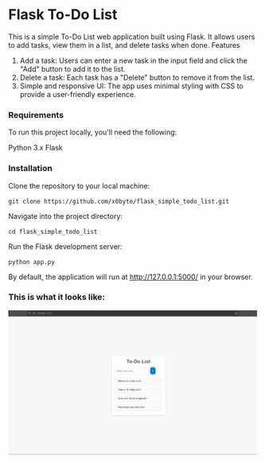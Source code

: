# Flask To-Do List

This is a simple To-Do List web application built using Flask. It allows users to add tasks, view them in a list, and delete tasks when done.
Features

  1) Add a task: Users can enter a new task in the input field and click the "Add" button to add it to the list.
  2) Delete a task: Each task has a "Delete" button to remove it from the list.
  3) Simple and responsive UI: The app uses minimal styling with CSS to provide a user-friendly experience.

### Requirements

To run this project locally, you'll need the following:

  Python 3.x
  Flask

### Installation

Clone the repository to your local machine:
```
git clone https://github.com/x0byte/flask_simple_todo_list.git
```

Navigate into the project directory:
```
cd flask_simple_todo_list
```

Run the Flask development server:
```
python app.py
```
By default, the application will run at http://127.0.0.1:5000/ in your browser.

### This is what it looks like:
<img src="Screenshot.png" alt="ToDo List" width="500"/>



